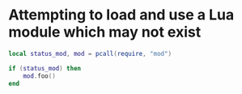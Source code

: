 # Attempting to load and use a Lua module which may not exist

```lua
local status_mod, mod = pcall(require, "mod")

if (status_mod) then
    mod.foo()
end
```
